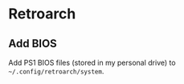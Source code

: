 # Retroarch

## Add BIOS

Add PS1 BIOS files (stored in my personal drive) to `~/.config/retroarch/system`.
